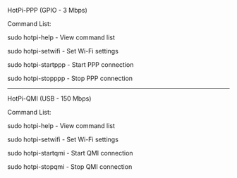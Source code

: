 
HotPi-PPP (GPIO - 3 Mbps)

Command List:

sudo hotpi-help - View command list

sudo hotpi-setwifi - Set Wi-Fi settings

sudo hotpi-startppp - Start PPP connection

sudo hotpi-stopppp - Stop PPP connection

------------------------------------------

HotPi-QMI (USB - 150 Mbps)

Command List:

sudo hotpi-help - View command list

sudo hotpi-setwifi - Set Wi-Fi settings

sudo hotpi-startqmi - Start QMI connection

sudo hotpi-stopqmi - Stop QMI connection
